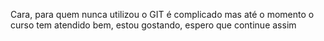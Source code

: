 Cara, para quem nunca utilizou o GIT é complicado mas até o momento o curso tem atendido bem, estou gostando, espero que continue assim
